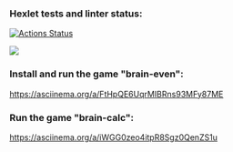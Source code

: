 ### Hexlet tests and linter status:
[![Actions Status](https://github.com/Ghost1t/python-project-49/actions/workflows/hexlet-check.yml/badge.svg)](https://github.com/Ghost1t/python-project-49/actions)

<a href="https://codeclimate.com/github/Ghost1t/python-project-49/maintainability"><img src="https://api.codeclimate.com/v1/badges/f79efb4f132c63eb5e14/maintainability" /></a>

### Install and run the game "brain-even":
https://asciinema.org/a/FtHpQE6UqrMIBRns93MFy87ME

### Run the game "brain-calc":
https://asciinema.org/a/iWGG0zeo4itpR8Sgz0QenZS1u